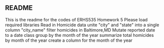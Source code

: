 ## README

This is the readme for the codes of ERHS535 Homework 5
Please load required libraries 
Read in Homicide data
unite "city" and "state" into a single column "city_name"
filter homicides in Baltimore,MD
Mutate reported date to a date class 
group by the month of the year
summarize total homicides by month of the year 
create a column for the month of the year 